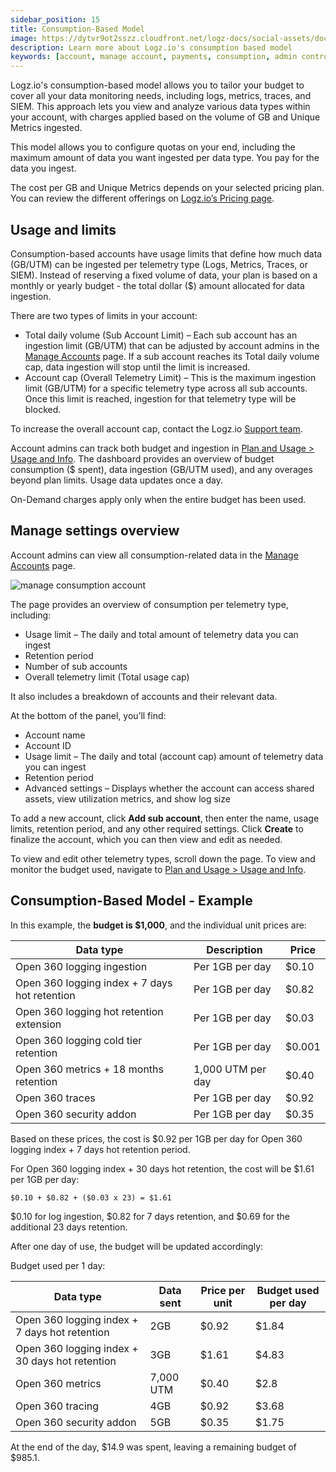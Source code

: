 ```yaml
---
sidebar_position: 15
title: Consumption-Based Model
image: https://dytvr9ot2sszz.cloudfront.net/logz-docs/social-assets/docs-social.jpg
description: Learn more about Logz.io's consumption based model
keywords: [account, manage account, payments, consumption, admin controls, admin, access control]
---
```



Logz.io's consumption-based model allows you to tailor your budget to cover all your data monitoring needs, including logs, metrics, traces, and SIEM. This approach lets you view and analyze various data types within your account, with charges applied based on the volume of GB and Unique Metrics ingested.

This model allows you to configure quotas on your end, including the maximum amount of data you want ingested per data type. You pay for the data you ingest.

The cost per GB and Unique Metrics depends on your selected pricing plan. You can review the different offerings on [Logz.io’s Pricing page](https://logz.io).

<h2 id="usage">Usage and limits</h2>

Consumption-based accounts have usage limits that define how much data (GB/UTM) can be ingested per telemetry type (Logs, Metrics, Traces, or SIEM). Instead of reserving a fixed volume of data, your plan is based on a monthly or yearly budget - the total dollar ($) amount allocated for data ingestion.

There are two types of limits in your account:

* Total daily volume (Sub Account Limit) – Each sub account has an ingestion limit (GB/UTM) that can be adjusted by account admins in the [Manage Accounts](https://app.logz.io/#/dashboard/settings/manage-accounts) page. If a sub account reaches its Total daily volume cap, data ingestion will stop until the limit is increased.
* Account cap (Overall Telemetry Limit) – This is the maximum ingestion limit (GB/UTM) for a specific telemetry type across all sub accounts. Once this limit is reached, ingestion for that telemetry type will be blocked.

To increase the overall account cap, contact the Logz.io [Support team](mailto:help@logz.io).

Account admins can track both budget and ingestion in [Plan and Usage > Usage and Info](https://app.logz.io/#/dashboard/settings/plan-and-billing/usage). The dashboard provides an overview of budget consumption ($ spent), data ingestion (GB/UTM used), and any overages beyond plan limits. Usage data updates once a day.

On-Demand charges apply only when the entire budget has been used.


<h2 id="usage">Manage settings overview</h2>

Account admins can view all consumption-related data in the [Manage Accounts](https://app.logz.io/#/dashboard/settings/manage-accounts) page.

![manage consumption account](https://dytvr9ot2sszz.cloudfront.net/logz-docs/consumption/consumption-account-management.png)

The page provides an overview of consumption per telemetry type, including:

* Usage limit – The daily and total amount of telemetry data you can ingest
* Retention period
* Number of sub accounts
* Overall telemetry limit (Total usage cap)

It also includes a breakdown of accounts and their relevant data.

At the bottom of the panel, you’ll find:

* Account name
* Account ID
* Usage limit – The daily and total (account cap) amount of telemetry data you can ingest
* Retention period
* Advanced settings – Displays whether the account can access shared assets, view utilization metrics, and show log size

To add a new account, click **Add sub account**, then enter the name, usage limits, retention period, and any other required settings. Click **Create** to finalize the account, which you can then view and edit as needed.

To view and edit other telemetry types, scroll down the page. To view and monitor the budget used, navigate to [Plan and Usage > Usage and Info](https://app.logz.io/#/dashboard/settings/plan-and-billing/usage).


<!-- ![Consumption manage account](https://dytvr9ot2sszz.cloudfront.net/logz-docs/consumption/consumption-manage-accounts.png) 

At the top of the page, you'll find a graph displaying your current usage alongside key details:

* Total budget consumption breakdown
* Estimated daily maximum cost if usage reaches the limit
* Contract start and end dates

The second half of the page includes a table that provides an overview of all accounts, including:

* Account name
* Account ID
* Telemetry data type
* Usage limit – The maximum amount of telemetry data you can ingest
* Unit price (per GB/UTM)
* Daily max price – The highest possible charge if usage reaches the limit
* Retention period
* Advanced settings – Indicates whether the account can access shared assets, have account utilization metrics, and display log size

To create a new account, click **Create New Account**, then select the telemetry type, name, usage limit, retention, and any other required settings.

To edit an account, click the **⋮** menu next to it. You can modify all settings except the telemetry type. -->


<h2 id="example"> Consumption-Based Model - Example </h2>

In this example, the **budget is $1,000**, and the individual unit prices are:


|Data type                                      | Description       | Price |
|-----------------------------------------------|-------------------|-------|
| Open 360 logging ingestion                    | Per 1GB per day   | $0.10 |
| Open 360 logging index + 7 days hot retention | Per 1GB per day   | $0.82 |
| Open 360 logging hot retention extension      | Per 1GB per day   | $0.03 |
| Open 360 logging cold tier retention          | Per 1GB per day   | $0.001 |
| Open 360 metrics + 18 months retention        | 1,000 UTM per day | $0.40 |
| Open 360 traces                               | Per 1GB per day   | $0.92 |
| Open 360 security addon                       | Per 1GB per day   | $0.35 |

Based on these prices, the cost is $0.92 per 1GB per day for Open 360 logging index + 7 days hot retention period.

For Open 360 logging index + 30 days hot retention, the cost will be $1.61 per 1GB per day:

`$0.10 + $0.82 + ($0.03 x 23) = $1.61`

$0.10 for log ingestion, $0.82 for 7 days retention, and $0.69 for the additional 23 days retention.

After one day of use, the budget will be updated accordingly:

Budget used per 1 day:

|Data type                                        | Data sent      | Price per unit | Budget used per day |
|-------------------------------------------------|----------------|----------------|---------------------|
| Open 360 logging index + 7 days hot retention   | 2GB            | $0.92          | $1.84               |
| Open 360 logging index + 30 days hot retention  | 3GB            | $1.61          | $4.83               |
| Open 360 metrics                                | 7,000 UTM      | $0.40          | $2.8                |
| Open 360 tracing                                | 4GB            | $0.92          | $3.68               |
| Open 360 security addon                         | 5GB            | $0.35          | $1.75               | 

At the end of the day, $14.9 was spent, leaving a remaining budget of $985.1.
